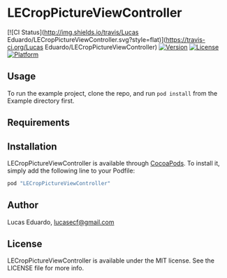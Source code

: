 # LECropPictureViewController

[![CI Status](http://img.shields.io/travis/Lucas Eduardo/LECropPictureViewController.svg?style=flat)](https://travis-ci.org/Lucas Eduardo/LECropPictureViewController)
[![Version](https://img.shields.io/cocoapods/v/LECropPictureViewController.svg?style=flat)](http://cocoapods.org/pods/LECropPictureViewController)
[![License](https://img.shields.io/cocoapods/l/LECropPictureViewController.svg?style=flat)](http://cocoapods.org/pods/LECropPictureViewController)
[![Platform](https://img.shields.io/cocoapods/p/LECropPictureViewController.svg?style=flat)](http://cocoapods.org/pods/LECropPictureViewController)

## Usage

To run the example project, clone the repo, and run `pod install` from the Example directory first.

## Requirements

## Installation

LECropPictureViewController is available through [CocoaPods](http://cocoapods.org). To install
it, simply add the following line to your Podfile:

```ruby
pod "LECropPictureViewController"
```

## Author

Lucas Eduardo, lucasecf@gmail.com

## License

LECropPictureViewController is available under the MIT license. See the LICENSE file for more info.
